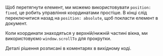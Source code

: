 Щоб перетягнути елемент, ми можемо використовувати `position: fixed`, це робить управління координатами простіше. В кінці слід переключитися назад на `position: absolute`, щоб покласти елемент в документ.

Коли координати знаходяться у верхній/нижній частині вікна, ми використовуємо `window.scrollTo` для прокрутки.

Деталі рішення розписані в коментарях в вихідному коді.
